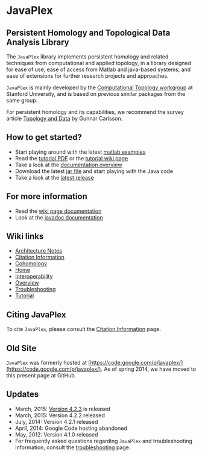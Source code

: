 # JavaPlex

## Persistent Homology and Topological Data Analysis Library 


The `JavaPlex` library implements persistent homology and related techniques from computational and applied topology, in a library designed for ease of use, ease of access from Matlab and java-based systems, and ease of extensions for further research projects and approaches.

`JavaPlex` is mainly developed by the [Computational Topology workgroup](http://comptop.stanford.edu) at Stanford University, and is based on previous similar packages from the same group.

For persistent homology and its capabilities, we recommend the survey article [Topology and Data](http://www.ams.org/journals/bull/2009-46-02/S0273-0979-09-01249-X/S0273-0979-09-01249-X.pdf) by Gunnar Carlsson.

## How to get started?
  
* Start playing around with the latest [matlab examples](https://github.com/appliedtopology/javaplex/releases/download/4.2.3/matlab-examples-4.2.3.zip)
* Read the [tutorial PDF](https://github.com/appliedtopology/javaplex/releases/download/4.2.3/javaplex_tutorial.pdf) or the [tutorial wiki page](https://github.com/appliedtopology/javaplex/wiki/Tutorial)
* Take a look at the [documentation overview](https://github.com/appliedtopology/javaplex/wiki/Overview)
* Download the latest [jar file](https://github.com/appliedtopology/javaplex/releases/download/4.2.3/javaplex-4.2.3.jar) and start playing with the Java code
* Take a look at the [latest release](https://github.com/appliedtopology/javaplex/releases/)

## For more information

* Read the [wiki page documentation](https://github.com/appliedtopology/javaplex/wiki/Overview)
* Look at the [javadoc documentation](http://appliedtopology.github.io/javaplex/doc/)

## Wiki links

* [Architecture Notes](https://github.com/appliedtopology/javaplex/wiki/Architecture-Notes)
* [Citation Information](https://github.com/appliedtopology/javaplex/wiki/Citation-Information)
* [Cohomology](https://github.com/appliedtopology/javaplex/wiki/)
* [Home](https://github.com/appliedtopology/javaplex/wiki/Home)
* [Interoperability](https://github.com/appliedtopology/javaplex/wiki/Interoperability)
* [Overview](https://github.com/appliedtopology/javaplex/wiki/Overview)
* [Troubleshooting](https://github.com/appliedtopology/javaplex/wiki/Troubleshooting)
* [Tutorial](https://github.com/appliedtopology/javaplex/wiki/Tutorial)


## Citing JavaPlex

To cite `JavaPlex`, please consult the [Citation Information](https://github.com/appliedtopology/javaplex/wiki/Citation-Information) page.

## Old Site

`JavaPlex` was formerly hosted at [https://code.google.com/p/javaplex/](https://code.google.com/p/javaplex/). As of spring 2014, we have moved to this present page at GitHub.

## Updates

* March, 2015: [Version 4.2.3](https://github.com/appliedtopology/javaplex/releases/) is released
* March, 2015: Version 4.2.2 released
* July, 2014: Version 4.2.1 released
* April, 2014: Google Code hosting abandoned
* May, 2012: Version 4.1.0 released
* For frequently asked questions regarding `JavaPlex` and troubleshooting information, consult the [troubleshooting](https://github.com/appliedtopology/javaplex/wiki/Troubleshooting) page.
